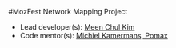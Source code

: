#MozFest Network Mapping Project
+ Lead developer(s): [Meen Chul Kim](https://github.com/liberaliscomputing)
+ Code mentor(s): [Michiel Kamermans, Pomax](https://github.com/Pomax)
